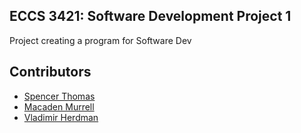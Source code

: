 ## ECCS 3421: Software Development Project 1

Project creating a program for Software Dev

## Contributors
- [Spencer Thomas](https://github.com/RealGenius1)
- [Macaden Murrell](https://github.com/mmurrell0)
- [Vladimir Herdman](https://github.com/Vladimir-Herdman)
